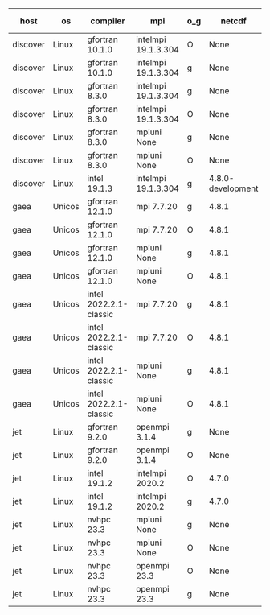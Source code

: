 

| host     | os       | compiler                              | mpi                      | o_g        | netcdf        | build       | u_pass          | u_fail          | s_pass            | s_fail            | e_pass             | e_fail             | nuopc_pass       | nuopc_fail       | artifacts link          |
|----------|----------|---------------------------------------|--------------------------|------------|---------------|-------------|-----------------|-----------------|-------------------|-------------------|--------------------|--------------------|------------------|------------------|-------------------------|
| discover | Linux | gfortran 10.1.0 | intelmpi 19.1.3.304  | O | None  | PASS | None | None | None | None | None | None | None | None | <a href="https://github.com/esmf-org/esmf-test-artifacts/tree/ec50cacab1552b98f5bc68ca8eaf651648c37703/release_8.5.0/gfortran/10.1.0/O/intelmpi/19.1.3.304" target="_blank">ec50cac</a> | 
| discover | Linux | gfortran 10.1.0 | intelmpi 19.1.3.304  | g | None  | PASS | None | None | None | None | None | None | None | None | <a href="https://github.com/esmf-org/esmf-test-artifacts/tree/380d37460a74f3e5cad8b6788c924789b77f2470/release_8.5.0/gfortran/10.1.0/g/intelmpi/19.1.3.304" target="_blank">380d374</a> | 
| discover | Linux | gfortran 8.3.0 | intelmpi 19.1.3.304  | g | None  | PASS | None | None | None | None | None | None | None | None | <a href="https://github.com/esmf-org/esmf-test-artifacts/tree/572c154dd9487e81c081a7c8c425d83c0741d06d/release_8.5.0/gfortran/8.3.0/g/intelmpi/19.1.3.304" target="_blank">572c154</a> | 
| discover | Linux | gfortran 8.3.0 | intelmpi 19.1.3.304  | O | None  | PASS | None | None | None | None | None | None | None | None | <a href="https://github.com/esmf-org/esmf-test-artifacts/tree/5995bfbaf073ac5541379cf7a53eb5dfeacbbfe1/release_8.5.0/gfortran/8.3.0/O/intelmpi/19.1.3.304" target="_blank">5995bfb</a> | 
| discover | Linux | gfortran 8.3.0 | mpiuni None  | g | None  | PASS | None | None | None | None | None | None | None | None | <a href="https://github.com/esmf-org/esmf-test-artifacts/tree/cfc51e5a71de3536c5f1ec509a035f31fecb56da/release_8.5.0/gfortran/8.3.0/g/mpiuni/None" target="_blank">cfc51e5</a> | 
| discover | Linux | gfortran 8.3.0 | mpiuni None  | O | None  | PASS | None | None | None | None | None | None | None | None | <a href="https://github.com/esmf-org/esmf-test-artifacts/tree/3612f067e3c02696abb44119f9da91ca90748fc3/release_8.5.0/gfortran/8.3.0/O/mpiuni/None" target="_blank">3612f06</a> | 
| discover | Linux | intel 19.1.3 | intelmpi 19.1.3.304  | g | 4.8.0-development  | PASS | None | None | None | None | None | None | None | None | <a href="https://github.com/esmf-org/esmf-test-artifacts/tree/79b212346597af59829b212f48b057ec099671d9/release_8.5.0/intel/19.1.3/g/intelmpi/19.1.3.304" target="_blank">79b2123</a> | 
| gaea | Unicos | gfortran 12.1.0 | mpi 7.7.20  | g | 4.8.1  | PASS | None | None | None | None | None | None | None | None | <a href="https://github.com/esmf-org/esmf-test-artifacts/tree/fc8a2196e8d377d039ef3e8e04d1c1bb3eca95af/release_8.5.0/gfortran/12.1.0/g/mpi/7.7.20" target="_blank">fc8a219</a> | 
| gaea | Unicos | gfortran 12.1.0 | mpi 7.7.20  | O | 4.8.1  | PASS | None | None | None | None | None | None | None | None | <a href="https://github.com/esmf-org/esmf-test-artifacts/tree/b78a34a396b74c6612d3aee208821dbfbbf036fc/release_8.5.0/gfortran/12.1.0/O/mpi/7.7.20" target="_blank">b78a34a</a> | 
| gaea | Unicos | gfortran 12.1.0 | mpiuni None  | g | 4.8.1  | PASS | None | None | None | None | None | None | None | None | <a href="https://github.com/esmf-org/esmf-test-artifacts/tree/2fbc21031d003641e739759d80742d7493caf2e2/release_8.5.0/gfortran/12.1.0/g/mpiuni/None" target="_blank">2fbc210</a> | 
| gaea | Unicos | gfortran 12.1.0 | mpiuni None  | O | 4.8.1  | PASS | None | None | None | None | None | None | None | None | <a href="https://github.com/esmf-org/esmf-test-artifacts/tree/6218a93b34b53e19c5746fd4ccc841b98522c55d/release_8.5.0/gfortran/12.1.0/O/mpiuni/None" target="_blank">6218a93</a> | 
| gaea | Unicos | intel 2022.2.1-classic | mpi 7.7.20  | g | 4.8.1  | PASS | None | None | None | None | None | None | None | None | <a href="https://github.com/esmf-org/esmf-test-artifacts/tree/cc5c38aeb152f0f33bd19f7714960307729ab953/release_8.5.0/intel/2022.2.1-classic/g/mpi/7.7.20" target="_blank">cc5c38a</a> | 
| gaea | Unicos | intel 2022.2.1-classic | mpi 7.7.20  | O | 4.8.1  | PASS | None | None | None | None | None | None | None | None | <a href="https://github.com/esmf-org/esmf-test-artifacts/tree/0cd2bd6812594721adb729ced8f4f16de2fa1195/release_8.5.0/intel/2022.2.1-classic/O/mpi/7.7.20" target="_blank">0cd2bd6</a> | 
| gaea | Unicos | intel 2022.2.1-classic | mpiuni None  | g | 4.8.1  | PASS | None | None | None | None | None | None | None | None | <a href="https://github.com/esmf-org/esmf-test-artifacts/tree/bac79bf4d6c6bb25c8d7fd1c5e0199da4828cb00/release_8.5.0/intel/2022.2.1-classic/g/mpiuni/None" target="_blank">bac79bf</a> | 
| gaea | Unicos | intel 2022.2.1-classic | mpiuni None  | O | 4.8.1  | PASS | None | None | None | None | None | None | None | None | <a href="https://github.com/esmf-org/esmf-test-artifacts/tree/354c943f66d42986d9eeee74dc65e253e1fe6648/release_8.5.0/intel/2022.2.1-classic/O/mpiuni/None" target="_blank">354c943</a> | 
| jet | Linux | gfortran 9.2.0 | openmpi 3.1.4  | g | None  | PASS | 13976 | 0 | 49 | 0 | 81 | 0 | 52 | 1 | <a href="https://github.com/esmf-org/esmf-test-artifacts/tree/e8565cd9d47adc26491c877b7fcfdf19d96eea3d/release_8.5.0/gfortran/9.2.0/g/openmpi/3.1.4" target="_blank">e8565cd</a> | 
| jet | Linux | gfortran 9.2.0 | openmpi 3.1.4  | O | None  | PASS | 13976 | 0 | 49 | 0 | 81 | 0 | 52 | 1 | <a href="https://github.com/esmf-org/esmf-test-artifacts/tree/a2d3c41af2e19478485f1193db069466768a75ed/release_8.5.0/gfortran/9.2.0/O/openmpi/3.1.4" target="_blank">a2d3c41</a> | 
| jet | Linux | intel 19.1.2 | intelmpi 2020.2  | O | 4.7.0  | PASS | 13976 | 0 | 49 | 0 | 81 | 0 | 53 | 0 | <a href="https://github.com/esmf-org/esmf-test-artifacts/tree/78b0c2ada73d81674a246dcd6f3ed1ad031c182c/release_8.5.0/intel/19.1.2/O/intelmpi/2020.2" target="_blank">78b0c2a</a> | 
| jet | Linux | intel 19.1.2 | intelmpi 2020.2  | g | 4.7.0  | PASS | 13976 | 0 | 49 | 0 | 81 | 0 | 53 | 0 | <a href="https://github.com/esmf-org/esmf-test-artifacts/tree/6a5cff21697125f676b7a7f84e83abc106f7918b/release_8.5.0/intel/19.1.2/g/intelmpi/2020.2" target="_blank">6a5cff2</a> | 
| jet | Linux | nvhpc 23.3 | mpiuni None  | g | None  | PASS | 12392 | 0 | 6 | 2 | 44 | 0 | None | None | <a href="https://github.com/esmf-org/esmf-test-artifacts/tree/e89a11ed61f07640ae644ca09f717ccc19021029/release_8.5.0/nvhpc/23.3/g/mpiuni/None" target="_blank">e89a11e</a> | 
| jet | Linux | nvhpc 23.3 | mpiuni None  | O | None  | PASS | 12390 | 2 | 8 | 0 | 44 | 0 | None | None | <a href="https://github.com/esmf-org/esmf-test-artifacts/tree/21e23dd86a5544f00b79cf0cfceec7c47c013377/release_8.5.0/nvhpc/23.3/O/mpiuni/None" target="_blank">21e23dd</a> | 
| jet | Linux | nvhpc 23.3 | openmpi 23.3  | O | None  | PASS | 0 | 9098 | 0 | 49 | 0 | 81 | 0 | 53 | <a href="https://github.com/esmf-org/esmf-test-artifacts/tree/e07adfe36da22c4606a9fd7608f5ca4b39b8336e/release_8.5.0/nvhpc/23.3/O/openmpi/23.3" target="_blank">e07adfe</a> | 
| jet | Linux | nvhpc 23.3 | openmpi 23.3  | g | None  | PASS | 0 | 9098 | 0 | 49 | 0 | 81 | 0 | 53 | <a href="https://github.com/esmf-org/esmf-test-artifacts/tree/2459c9e9f3f02c6cff6e616aa9ffd59571db2a6b/release_8.5.0/nvhpc/23.3/g/openmpi/23.3" target="_blank">2459c9e</a> | 
